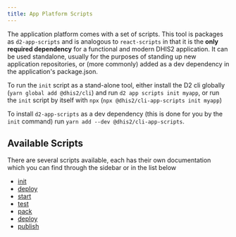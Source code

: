 ```yaml
---
title: App Platform Scripts
---
```


The application platform comes with a set of scripts. This tool is packages as `d2-app-scripts` and is analogous to `react-scripts` in that it is the **only required dependency** for a functional and modern DHIS2 application. It can be used standalone, usually for the purposes of standing up new application repositories, or (more commonly) added as a dev dependency in the application's package.json.

To run the `init` script as a stand-alone tool, either install the D2 cli globally (`yarn global add @dhis2/cli`) and run `d2 app scripts init myapp`, or run the `init` script by itself with `npx` (`npx @dhis2/cli-app-scripts init myapp`)

To install `d2-app-scripts` as a dev dependency (this is done for you by the `init` command) run `yarn add --dev @dhis2/cli-app-scripts`.

## Available Scripts
There are several scripts available, each has their own documentation which you can find through the sidebar or in the list below

- [init](/docs/platform/scripts/init)
- [deploy](/docs/platform/scripts/deploy)
- [start](/docs/platform/scripts/start)
- [test](/docs/platform/scripts/test)
- [pack](/docs/platform/scripts/pack)
- [deploy](/docs/platform/scripts/deploy)
- [publish](/docs/platform/scripts/publish)
  